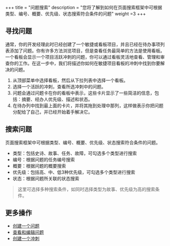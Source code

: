 +++
title = "问题搜索"
description = "您将了解到如何在页面搜索框架中可根据类型、编号、概要、优先级、状态搜索符合条件的问题"
weight =3
+++


## 寻找问题

通常，你的开发经理此时已经创建了一个敏捷或看板项目，并且已经在待办事项列表添加了问题。你有许多方法浏览项目，但是查看任务最简单的方法是使用看板。一个看板会显示一个项目活跃冲刺的问题，你可以通过看板灵活地查看、管理和审查你的工作。在这一步中，我们将描述你如何在敏捷项目看板的冲刺中找到你要解决的问题。

1. 从顶部菜单中选择看板，然后从下拉列表中选择一个看板。
2. 选择一个活跃的冲刺，查看所选冲刺中的问题。
3. 问题会通过问题卡在你的看板中表示，这些卡片显示了一些简洁的信息，包括：摘要、经办人优先级、描述和状态。
4. 在待办列中找到最上面的卡片，并将其拖到处理中那列，这样做表示你把问题分配给了自己，并已经开始着手解决它。


## 搜索问题

页面搜索框架中可根据类型、编号、概要、优先级、状态搜索符合条件的问题。

- 类型：包括史诗、故事、任务、故障，可勾选多个类型进行搜索
- 编号：根据问题的任务编号搜索
- 概要：根据问题的概要搜索
- 优先级：包括高、中、低3种优先级，可勾选多个类型进行搜索
- 状态：根据问题所关联的状态搜索

<blockquote class="note">

这里可选择多种搜索条件，如同时选择类型为故事、优先级为高的搜索条件。

</blockquote>

## 更多操作
- [创建一个问题](../create-issue/)
- [查看和编辑问题](../manage-issue/)
- [创建一个冲刺](../../backlog/sprint1)